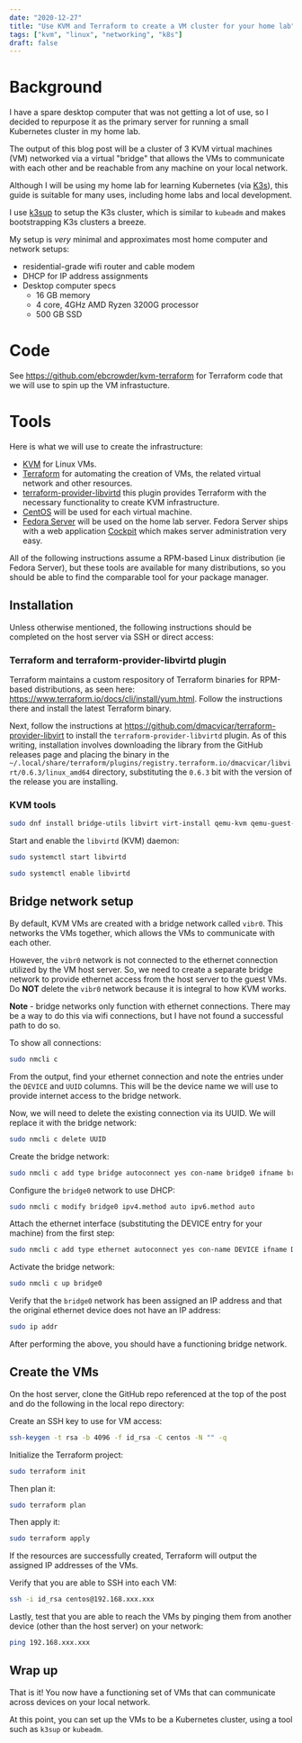 ```yaml
---
date: "2020-12-27"
title: "Use KVM and Terraform to create a VM cluster for your home lab"
tags: ["kvm", "linux", "networking", "k8s"]
draft: false
---
```


# Background

I have a spare desktop computer that was not getting a lot of use, so I decided to repurpose it as the primary server for running a small Kubernetes cluster in my home lab.

The output of this blog post will be a cluster of 3 KVM virtual machines (VM) networked via a virtual "bridge" that allows the VMs to communicate with each other and be reachable from any machine on your local network.

Although I will be using my home lab for learning Kubernetes (via [K3s](https://k3s.io/)), this guide is suitable for many uses, including home labs and local development.

I use [k3sup](https://github.com/alexellis/k3sup) to setup the K3s cluster, which is similar to `kubeadm` and makes bootstrapping K3s clusters a breeze.

My setup is _very_ minimal and approximates most home computer and network setups:

- residential-grade wifi router and cable modem
- DHCP for IP address assignments
- Desktop computer specs
  - 16 GB memory
  - 4 core, 4GHz AMD Ryzen 3200G processor
  - 500 GB SSD

# Code

See https://github.com/ebcrowder/kvm-terraform for Terraform code that we will use to spin up the VM infrastucture.

# Tools

Here is what we will use to create the infrastructure:

- [KVM](https://www.linux-kvm.org/page/Main_Page) for Linux VMs.
- [Terraform](https://www.terraform.io/) for automating the creation of VMs, the related virtual network and other resources.
- [terraform-provider-libvirtd](https://github.com/dmacvicar/terraform-provider-libvirt) this plugin provides Terraform with the necessary functionality to create KVM infrastructure.
- [CentOS](https://www.centos.org/) will be used for each virtual machine.
- [Fedora Server](https://getfedora.org/en/server/) will be used on the home lab server. Fedora Server ships with a web application [Cockpit](https://cockpit-project.org/) which makes server administration very easy.

All of the following instructions assume a RPM-based Linux distribution (ie Fedora Server), but these tools are available for many distributions, so you should be able to find the comparable tool for your package manager.

## Installation

Unless otherwise mentioned, the following instructions should be completed on the host server via SSH or direct access:

### Terraform and terraform-provider-libvirtd plugin

Terraform maintains a custom respository of Terraform binaries for RPM-based distributions, as seen here: https://www.terraform.io/docs/cli/install/yum.html. Follow the instructions there and install the latest Terraform binary.

Next, follow the instructions at https://github.com/dmacvicar/terraform-provider-libvirt to install the `terraform-provider-libvirtd` plugin. As of this writing, installation involves downloading the library from the GitHub releases page and placing the binary in the `~/.local/share/terraform/plugins/registry.terraform.io/dmacvicar/libvirt/0.6.3/linux_amd64` directory, substituting the `0.6.3` bit with the version of the release you are installing.

### KVM tools

```bash
sudo dnf install bridge-utils libvirt virt-install qemu-kvm qemu-guest-agent virt-top libguestfs-tools
```

Start and enable the `libvirtd` (KVM) daemon:

```bash
sudo systemctl start libvirtd
```

```bash
sudo systemctl enable libvirtd
```

## Bridge network setup

By default, KVM VMs are created with a bridge network called `vibr0`. This networks the VMs together, which allows the VMs to communicate with each other.

However, the `vibr0` network is not connected to the ethernet connection utilized by the VM host server. So, we need to create a separate bridge network to provide ethernet access from the host server to the guest VMs. Do **NOT** delete the `vibr0` network because it is integral to how KVM works.

**Note** - bridge networks only function with ethernet connections. There may be a way to do this via wifi connections, but I have not found a successful path to do so.

To show all connections:

```bash
sudo nmcli c
```

From the output, find your ethernet connection and note the entries under the `DEVICE` and `UUID` columns. This will be the device name we will use to provide internet access to the bridge network.

Now, we will need to delete the existing connection via its UUID. We will replace it with the bridge network:

```bash
sudo nmcli c delete UUID
```

Create the bridge network:

```bash
sudo nmcli c add type bridge autoconnect yes con-name bridge0 ifname bridge0
```

Configure the `bridge0` network to use DHCP:

```bash
sudo nmcli c modify bridge0 ipv4.method auto ipv6.method auto
```

Attach the ethernet interface (substituting the DEVICE entry for your machine) from the first step:

```bash
sudo nmcli c add type ethernet autoconnect yes con-name DEVICE ifname DEVICE master bridge0
```

Activate the bridge network:

```bash
sudo nmcli c up bridge0
```

Verify that the `bridge0` network has been assigned an IP address and that the original ethernet device does not have an IP address:

```bash
sudo ip addr
```

After performing the above, you should have a functioning bridge network.

## Create the VMs

On the host server, clone the GitHub repo referenced at the top of the post and do the following in the local repo directory:

Create an SSH key to use for VM access:

```bash
ssh-keygen -t rsa -b 4096 -f id_rsa -C centos -N "" -q
```

Initialize the Terraform project:

```bash
sudo terraform init
```

Then plan it:

```bash
sudo terraform plan
```

Then apply it:

```bash
sudo terraform apply
```

If the resources are successfully created, Terraform will output the assigned IP addresses of the VMs.

Verify that you are able to SSH into each VM:

```bash
ssh -i id_rsa centos@192.168.xxx.xxx
```

Lastly, test that you are able to reach the VMs by pinging them from another device (other than the host server) on your network:

```bash
ping 192.168.xxx.xxx
```

## Wrap up

That is it! You now have a functioning set of VMs that can communicate across devices on your local network.

At this point, you can set up the VMs to be a Kubernetes cluster, using a tool such as `k3sup` or `kubeadm`.
